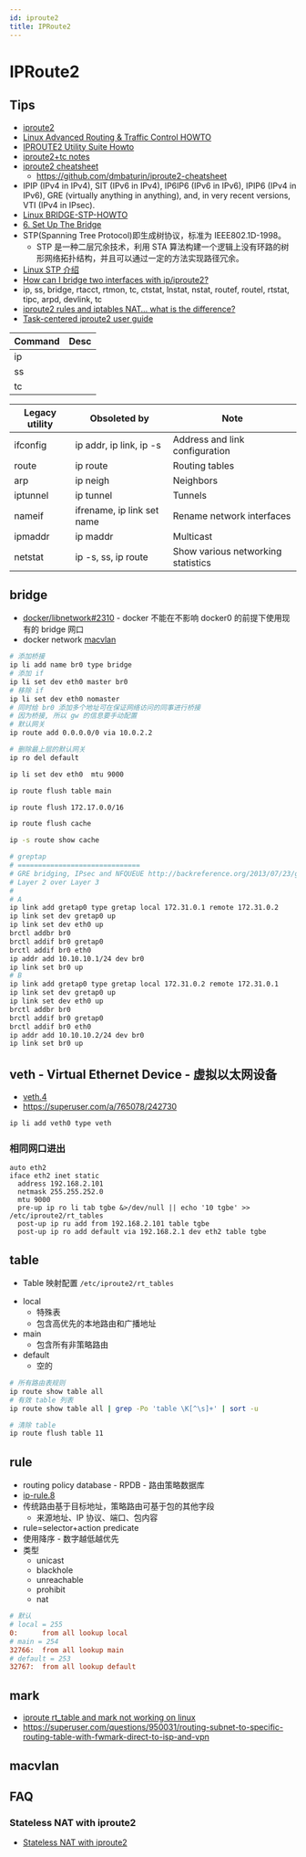 ```yaml
---
id: iproute2
title: IPRoute2
---
```


# IPRoute2

## Tips

- [iproute2](https://en.wikipedia.org/wiki/Iproute2)
- [Linux Advanced Routing & Traffic Control HOWTO](http://lartc.org/howto/)
- [IPROUTE2 Utility Suite Howto](http://www.policyrouting.org/iproute2.doc.html)
- [iproute2+tc notes](http://www-online.kek.jp/~yasu/ATLAS/QoS/iproute2-notes.html)
- [iproute2 cheatsheet](http://baturin.org/docs/iproute2/)
  - https://github.com/dmbaturin/iproute2-cheatsheet
- IPIP (IPv4 in IPv4), SIT (IPv6 in IPv4), IP6IP6 (IPv6 in IPv6), IPIP6 (IPv4 in IPv6), GRE (virtually anything in anything), and, in very recent versions, VTI (IPv4 in IPsec).
- [Linux BRIDGE-STP-HOWTO](https://www.tldp.org/HOWTO/BRIDGE-STP-HOWTO/index.html)
- [6. Set Up The Bridge](https://www.tldp.org/HOWTO/BRIDGE-STP-HOWTO/set-up-the-bridge.html)
- STP(Spanning Tree Protocol)即生成树协议，标准为 IEEE802.1D-1998。
  - STP 是一种二层冗余技术，利用 STA 算法构建一个逻辑上没有环路的树形网络拓扑结构，并且可以通过一定的方法实现路径冗余。
- [Linux STP 介绍](http://www.cnblogs.com/hzl6255/p/3259909.html)
- [How can I bridge two interfaces with ip/iproute2?](https://unix.stackexchange.com/q/255484/47774)
- ip, ss, bridge, rtacct, rtmon, tc, ctstat, lnstat, nstat, routef, routel, rtstat, tipc, arpd, devlink, tc
- [iproute2 rules and iptables NAT… what is the difference?](https://serverfault.com/q/135053/190601)
- [Task-centered iproute2 user guide](https://baturin.org/docs/iproute2)

| Command | Desc |
| ------- | ---- |
| ip      |
| ss      |
| tc      |

| Legacy utility | Obsoleted by               | Note                               |
| -------------- | -------------------------- | ---------------------------------- |
| ifconfig       | ip addr, ip link, ip -s    | Address and link configuration     |
| route          | ip route                   | Routing tables                     |
| arp            | ip neigh                   | Neighbors                          |
| iptunnel       | ip tunnel                  | Tunnels                            |
| nameif         | ifrename, ip link set name | Rename network interfaces          |
| ipmaddr        | ip maddr                   | Multicast                          |
| netstat        | ip -s, ss, ip route        | Show various networking statistics |

## bridge

- [docker/libnetwork#2310](https://github.com/docker/libnetwork/issues/2310) - docker 不能在不影响 docker0 的前提下使用现有的 bridge 网口
- docker network [macvlan](https://docs.docker.com/network/macvlan)

```bash
# 添加桥接
ip li add name br0 type bridge
# 添加 if
ip li set dev eth0 master br0
# 移除 if
ip li set dev eth0 nomaster
# 同时给 br0 添加多个地址可在保证网络访问的同事进行桥接
# 因为桥接, 所以 gw 的信息要手动配置
# 默认网关
ip route add 0.0.0.0/0 via 10.0.2.2

# 删除最上层的默认网关
ip ro del default

ip li set dev eth0  mtu 9000

ip route flush table main

ip route flush 172.17.0.0/16

ip route flush cache

ip -s route show cache

# greptap
# ==============================
# GRE bridging, IPsec and NFQUEUE http://backreference.org/2013/07/23/gre-bridging-ipsec-and-nfqueue/
# Layer 2 over Layer 3
#
# A
ip link add gretap0 type gretap local 172.31.0.1 remote 172.31.0.2
ip link set dev gretap0 up
ip link set dev eth0 up
brctl addbr br0
brctl addif br0 gretap0
brctl addif br0 eth0
ip addr add 10.10.10.1/24 dev br0
ip link set br0 up
# B
ip link add gretap0 type gretap local 172.31.0.2 remote 172.31.0.1
ip link set dev gretap0 up
ip link set dev eth0 up
brctl addbr br0
brctl addif br0 gretap0
brctl addif br0 eth0
ip addr add 10.10.10.2/24 dev br0
ip link set br0 up
```

## veth - Virtual Ethernet Device - 虚拟以太网设备

- [veth.4](http://man7.org/linux/man-pages/man4/veth.4.html)
- https://superuser.com/a/765078/242730

```bash
ip li add veth0 type veth
```

### 相同网口进出

```
auto eth2
iface eth2 inet static
  address 192.168.2.101
  netmask 255.255.252.0
  mtu 9000
  pre-up ip ro li tab tgbe &>/dev/null || echo '10 tgbe' >> /etc/iproute2/rt_tables
  post-up ip ru add from 192.168.2.101 table tgbe
  post-up ip ro add default via 192.168.2.1 dev eth2 table tgbe
```

## table

- Table 映射配置 `/etc/iproute2/rt_tables`

* local
  - 特殊表
  - 包含高优先的本地路由和广播地址
* main
  - 包含所有非策略路由
* default
  - 空的

```bash
# 所有路由表规则
ip route show table all
# 有效 table 列表
ip route show table all | grep -Po 'table \K[^\s]+' | sort -u

# 清除 table
ip route flush table 11
```

## rule

- routing policy database - RPDB - 路由策略数据库
- [ip-rule.8](https://man7.org/linux/man-pages/man8/ip-rule.8.html)
- 传统路由基于目标地址，策略路由可基于包的其他字段
  - 来源地址、IP 协议、端口、包内容
- rule=selector+action predicate
- 使用降序 - 数字越低越优先
- 类型
  - unicast
  - blackhole
  - unreachable
  - prohibit
  - nat

```ini
# 默认
# local = 255
0:      from all lookup local
# main = 254
32766:	from all lookup main
# default = 253
32767:	from all lookup default
```

## mark

- [iproute rt_table and mark not working on linux](https://serverfault.com/questions/733705)
- https://superuser.com/questions/950031/routing-subnet-to-specific-routing-table-with-fwmark-direct-to-isp-and-vpn

## macvlan

## FAQ

### Stateless NAT with iproute2

- [Stateless NAT with iproute2](http://linux-ip.net/html/nat-stateless.html)
